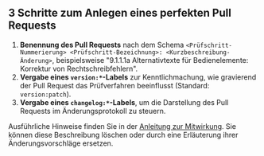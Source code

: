 ## 3 Schritte zum Anlegen eines perfekten Pull Requests

1. **Benennung des Pull Requests** nach dem Schema `<Prüfschritt-Nummerierung> <Prüfschritt-Bezeichnung>: <Kurzbeschreibung-Änderung>`, beispielsweise "9.1.1.1a Alternativtexte für Bedienelemente: Korrektur von Rechtschreibfehlern".
2. **Vergabe eines `version:*`-Labels** zur Kenntlichmachung, wie gravierend der Pull Request das Prüfverfahren beeinflusst (Standard: `version:patch`).
3. **Vergabe eines `changelog:*`-Labels**, um die Darstellung des Pull Requests im Änderungsprotokoll zu steuern.

Ausführliche Hinweise finden Sie in der [Anleitung zur Mitwirkung](/tollwerk/BIK-Web-Test/blob/doc/CONTRIBUTING.md). Sie können diese Beschreibung löschen oder durch eine Erläuterung ihrer Änderungsvorschläge ersetzen.
